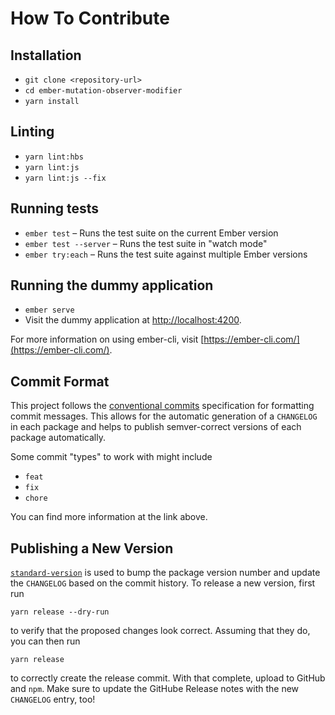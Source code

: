 # How To Contribute

## Installation

- `git clone <repository-url>`
- `cd ember-mutation-observer-modifier`
- `yarn install`

## Linting

- `yarn lint:hbs`
- `yarn lint:js`
- `yarn lint:js --fix`

## Running tests

- `ember test` – Runs the test suite on the current Ember version
- `ember test --server` – Runs the test suite in "watch mode"
- `ember try:each` – Runs the test suite against multiple Ember versions

## Running the dummy application

- `ember serve`
- Visit the dummy application at [http://localhost:4200](http://localhost:4200).

For more information on using ember-cli, visit [https://ember-cli.com/](https://ember-cli.com/).

## Commit Format

This project follows the [conventional commits](https://www.conventionalcommits.org/en/v1.0.0/) specification for formatting commit messages. This allows for the automatic generation of a `CHANGELOG` in each package and helps to publish semver-correct versions of each package automatically.

Some commit "types" to work with might include

- `feat`
- `fix`
- `chore`

You can find more information at the link above.

## Publishing a New Version

[`standard-version`](https://github.com/conventional-changelog/standard-version) is used to bump the package version number and update the `CHANGELOG` based on the commit history. To release a new version, first run

```
yarn release --dry-run
```

to verify that the proposed changes look correct. Assuming that they do, you can then run

```
yarn release
```

to correctly create the release commit. With that complete, upload to GitHub and `npm`. Make sure to update the GitHube Release notes with the new `CHANGELOG` entry, too!
